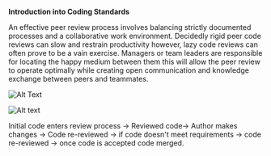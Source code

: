 **Introduction into Coding Standards**

An effective peer review process involves balancing strictly documented processes and a collaborative work environment. 
Decidedly rigid peer code reviews can slow and restrain productivity however, lazy code reviews can often prove to be a vain exercise. 
Managers or team leaders are responsible for locating the happy medium between them this will allow the peer review to operate optimally while creating open communication and knowledge exchange between peers and teammates.






![Alt Text](https://www.researchgate.net/publication/328541762/figure/fig1/AS:686040184528896@1540576134082/Overview-of-the-Code-Review-Process.png)

![Alt text](http://amanek.com/images/posts/code-review-process.png)

Initial code enters review process → Reviewed code→ Author makes changes → Code re-reviewed → if code doesn't meet requirements → code re-reviewed → once code is accepted code merged.
